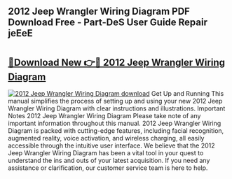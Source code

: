 ## 2012 Jeep Wrangler Wiring Diagram PDF Download Free - Part-DeS User Guide Repair jeEeE

# <h2><a href="http://dfuoyh.blite.top/?on=2012+Jeep+Wrangler+Wiring+Diagram">🔗Download New 👉🔴 2012 Jeep Wrangler Wiring Diagram</a></h2>

[![2012 Jeep Wrangler Wiring Diagram download](https://i.imgur.com/lujVjoI.png)](http://dfuoyh.blite.top/?on=2012+Jeep+Wrangler+Wiring+Diagram)
Get Up and Running This manual simplifies the process of setting up and using your new 2012 Jeep Wrangler Wiring Diagram with clear instructions and illustrations. Important Notes 2012 Jeep Wrangler Wiring Diagram Please take note of any important information throughout this manual. 2012 Jeep Wrangler Wiring Diagram is packed with cutting-edge features, including facial recognition, augmented reality, voice activation, and wireless charging, all easily accessible through the intuitive user interface. We believe that the 2012 Jeep Wrangler Wiring Diagram has been a vital tool in your quest to understand the ins and outs of your latest acquisition. If you need any assistance or clarification, our customer service team is here to help.
